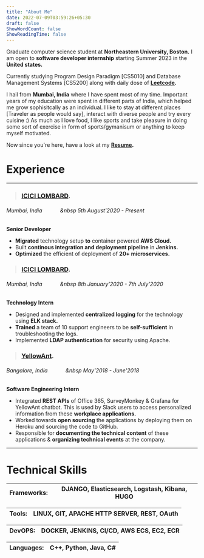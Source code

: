 ```yaml
---
title: "About Me"
date: 2022-07-09T03:59:26+05:30
draft: false
ShowWordCount: false
ShowReadingTime: false
---
```

Graduate computer science student at **Northeastern University, Boston.** I am open to **software developer internship** starting Summer 2023 in the **United states.**

Currently studying Program Design Paradigm [CS5010] and Database Management Systems [CS5200] along with daily dose of **[Leetcode](https://leetcode.com/apurvakhatri2011/).**

I hail from **Mumbai, India** where I have spent most of my time. Important years of my education were spent in different parts of India, which helped me grow sophisitcally as an individual. I like to stay at different places [Traveler as people would say], interact with diverse people and try every cuisine :) As much as I love food, I like sports and take pleasure in doing some sort of exercise in form of sports/gymanisum or anything to keep myself motivated. 

Now since you're here, have a look at my **[Resume](https://drive.google.com/file/d/1KtB0pBjMJ5Uud3XoTd4KXVE0naD-QrKn/view?usp=share_link).** 

# Experience

------------------------------------
> ### [ICICI LOMBARD](https://icicilombard.com). 
###### Mumbai, India &nbsp;&nbsp;&nbsp;&nbsp;&nbsp;&nbsp;&nbsp;&nbsp;&nbsp;&nbsp;&nbsp;&nbsp 5th August'2020 - Present
**Senior Developer**
* **Migrated** technology setup **to** container powered **AWS Cloud.**
* Built **continous integration and deployment pipeline** in **Jenkins.**
* **Optimized** the efficient of deployment of **20+ microservices.**

> ### [ICICI LOMBARD](https://icicilombard.com). 
###### Mumbai, India &nbsp;&nbsp;&nbsp;&nbsp;&nbsp;&nbsp;&nbsp;&nbsp;&nbsp;&nbsp;&nbsp;&nbsp 8th January'2020 - 7th July'2020
**Technology Intern**
* Designed and implemented **centralized logging** for the technology using **ELK stack.**
* **Trained** a team of 10 support engineers to be **self-sufficient** in troubleshooting the logs.
* Implemented **LDAP authentication** for security using Apache. 


> ### [YellowAnt](https://yellowant.com). 
###### Bangalore, India &nbsp;&nbsp;&nbsp;&nbsp;&nbsp;&nbsp;&nbsp;&nbsp;&nbsp;&nbsp;&nbsp;&nbsp May'2018 - June'2018
**Software Engineering Intern**
* Integrated **REST APIs** of Office 365, SurveyMonkey & Grafana for YellowAnt chatbot. This is used by Slack users to access personalized information from these **workplace applications.**
* Worked towards **open sourcing** the applications by deploying them on Heroku and sourcing the code to GitHub.
* Responsible for **documenting the technical content** of these applications & **organizing technical events** at the company.

------------------------------------
# Technical Skills
   Frameworks: | DJANGO, Elasticsearch, Logstash, Kibana, HUGO
--------|------

   Tools: | LINUX, GIT, APACHE HTTP SERVER, REST, OAuth
--------|------

   DevOPS: | DOCKER, JENKINS, CI/CD, AWS ECS, EC2, ECR
--------|------

   Languages: | C++, Python, Java, C#
--------|------

